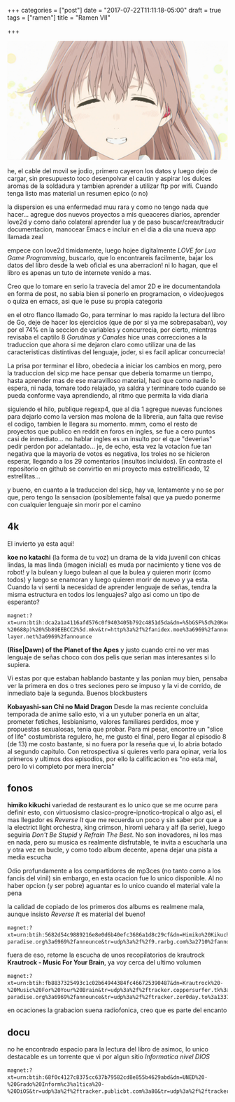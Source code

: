 +++
categories = ["post"]
date = "2017-07-22T11:11:18-05:00"
draft = true
tags = ["ramen"]
title = "Ramen VII"

+++

![](/img/knk.jpg)

he, el cable del movil se jodio, primero cayeron los datos y luego dejo de cargar, sin
presupuesto toco desenpolvar el cautin y aspirar los dulces aromas de la
soldadura y tambien aprender a utilizar ftp por wifi. Cuando tenga listo mas
material un resumen epico (o no)

la dispersion es una enfermedad muu rara y como no tengo nada que
hacer... agregue dos nuevos proyectos a mis queaceres diarios, aprender love2d y
como daño colateral aprender lua y de paso buscar/crear/traducir documentacion, manocear
Emacs e incluir en el dia a dia una nueva app llamada zeal

empece con love2d timidamente, luego hojee digitalmente *LOVE for Lua Game
Programming*, buscarlo, que lo encontrareis facilmente, bajar los datos del
libro desde la web oficial es una aberracion! ni lo hagan, que el libro es
apenas un tuto de internete venido a mas.

Creo que lo tomare en serio la travecia del amor 2D e ire documentandola en forma de post,
no sabia bien si ponerlo en programacion, o videojuegos o quiza en emacs, asi
que le puse su propia categoria

en el otro flanco llamado Go, para terminar lo mas rapido la lectura del libro
de Go, deje de hacer los ejercicios (que de por si ya me sobrepasaban), voy por
el 74% en la seccion de variables y concurrecia, por cierto, mientras revisaba
el captilo 8 *Gorutinas y Canales* hice unas correcciones a la traduccion que
ahora si me dejaron claro como utilizar una de las caracteristicas distintivas
del lenguaje, joder, si es facil aplicar concurrecia!

La prisa por terminar el libro, obedecia a iniciar los cambios en morg, pero
la traduccion del sicp me hace pensar que deberia tomarme un tiempo, hasta
aprender mas de ese maravilloso material, haci que como nadie lo espera, ni
nada, tomare todo relajado, ya saldra y terminare todo cuando se pueda conforme
vaya aprendiendo, al ritmo que permita la vida diaria

siguiendo el hilo, publique regexp4, que al dia 1 agregue nuevas funciones para
dejarlo como la version mas molona de la libreria, aun falta que revise el
codigo, tambien le llegara su momento. mmm, como el resto de proyectos que
publico en reddit en foros en ingles, se fue a cero puntos casi de
inmediato... no hablar ingles es un insulto por el que "deverias" pedir perdon por
adelantado... je, de echo, esta vez la votacion fue tan negativa que la mayoria
de votos es negativa, los troles no se hicieron esperar, llegando a los 29
comentarios (insultos incluidos). En contraste el repositorio en github se
convirtio en mi proyecto mas estrellificado, 12 estrellitas...

y bueno, en cuanto a la traduccion del sicp, hay va, lentamente y no se por que,
pero tengo la sensacion (posiblemente falsa) que ya puedo ponerme con cualquier
lenguaje sin morir por el camino

## 4k

El invierto ya esta aqui!

**koe no katachi** (la forma de tu voz) un drama de la vida juvenil con chicas
lindas, la mas linda (imagen inicial) es muda por nacimiento y tiene vos de
robot! y la bulean y luego bulean al que la bulea y quieren morir (como todos) y
luego se enamoran y luego quieren morir de nuevo y ya esta. Cuando la vi senti
la necesidad de aprender lenguaje de señas, tendra la misma estructura en todos
los lenguajes? algo asi como un tipo de esperanto?

    magnet:?xt=urn:btih:dca2a1a4116afd576c0f9403405b792c4851d5da&dn=%5bGSF%5d%20Koe%20no%20Katachi%20(BD%20-%20688p)%20%5b89EEBCC2%5d.mkv&tr=http%3a%2f%2fanidex.moe%3a6969%2fannounce&tr=http%3a%2f%2fnyaa.tracker.wf%3a7777%2fannounce&tr=http%3a%2f%2ftracker.frozen-layer.net%3a6969%2fannounce

**(Rise|Dawn) of the Planet of the Apes** y justo cuando crei no ver mas
lenguaje de señas choco con dos pelis que serian mas interesantes si lo supiera.

Vi estas por que estaban hablando bastante y las ponian muy bien, pensaba ver la
primera en dos o tres seciones pero se impuso y la vi de corrido, de inmediato
baje la segunda. Buenos blockbusters

**Kobayashi-san Chi no Maid Dragon** Desde la mas reciente concluida temporada de
anime salio esto, vi a un yutuber ponerla en un altar, prometer fetiches,
lesbianismo, valores familiares perdidos, moe y propuestas sexualosas, tenia que
probar. Para mi pesar, encontre un "slice of life" costumbrista regulero, he, me
gusto el final, pero llegar al episodio 8 (de 13) me costo bastante, si no fuera
por la reseña que vi, lo abria botado al segundo capitulo. Con retrospectiva si
quieres verlo para opinar, veria los primeros y ultimos dos episodios, por ello
la calificacion es "no esta mal, pero lo vi completo por mera inercia"

## fonos

**himiko kikuchi** variedad de restaurant es lo unico que se me ocurre para
definir esto, con virtuosismo clasico-progre-ipnotico-tropical o algo asi,
el mas llegador es *Reverse It* que me recuerda un poco y sin saber por que a la
electrict light orchestra, king crimson, hiromi uehara y alf (la
serie), luego seguiria *Don't Be Stupid* y *Refrain The Best*. No son
inovadores, ni los mas en nada, pero su musica es realmente disfrutable,
te invita a escucharla una y otra vez en bucle, y como todo album decente, apena
dejar una pista a media escucha

Odio profundamente a los compartidores de mp3ces (no tanto como a los fancis del
vinil) sin embargo, en esta ocacion fue lo unico disponible. Al no haber opcion
(y ser pobre) aguantar es lo unico cuando el material vale la pena

la calidad de copiado de los primeros dos albums es realmene mala, aunque
insisto *Reverse It* es material del bueno!

    magnet:?xt=urn:btih:5682d54c9889216e8e0d6b40efc3686a1d8c29cf&dn=Himiko%20Kikuchi&tr=udp%3a%2f%2ftracker.opentrackr.org%3a1337%2fannounce&tr=udp%3a%2f%2ftracker.leechers-paradise.org%3a6969%2fannounce&tr=udp%3a%2f%2f9.rarbg.com%3a2710%2fannounce&tr=udp%3a%2f%2fexplodie.org%3a6969%2fannounce&tr=udp%3a%2f%2ftracker.coppersurfer.tk%3a6969%2fannounce&tr=udp%3a%2f%2ftracker.zer0day.to%3a1337%2fannounce

fuera de eso, retome la escucha de unos recopilatorios de krautrock
**Krautrock - Music For Your Brain**, ya voy cerca del ultimo volumen


    magnet:?xt=urn:btih:fb8837325493c1c02b64944384fc466725390487&dn=Krautrock%20-%20Music%20For%20Your%20Brain&tr=udp%3a%2f%2ftracker.coppersurfer.tk%3a6969%2fannounce&tr=udp%3a%2f%2ftracker.opentrackr.org%3a1337%2fannounce&tr=udp%3a%2f%2f9.rarbg.com%3a2710%2fannounce&tr=udp%3a%2f%2fexplodie.org%3a6969%2fannounce&tr=udp%3a%2f%2ftracker.leechers-paradise.org%3a6969%2fannounce&tr=udp%3a%2f%2ftracker.zer0day.to%3a1337%2fannounce

en ocaciones la grabacion suena radiofonica, creo que es parte del encanto

## docu

no he encontrado espacio para la lectura del libro de asimoc, lo unico
destacable es un torrente que vi por algun sitio *Informatica nivel DIOS*

    magnet:?xt=urn:btih:68f0c4127c8375cc637b79582cd8e855b4629abd&dn=UNED%20-%20Grado%20Inform%c3%a1tica%20-%20DiOS&tr=udp%3a%2f%2ftracker.publicbt.com%3a80&tr=udp%3a%2f%2ftracker.openbittorrent.com%3a80%2fannounce&tr=http%3a%2f%2ffuge.it%2fannounce.php
